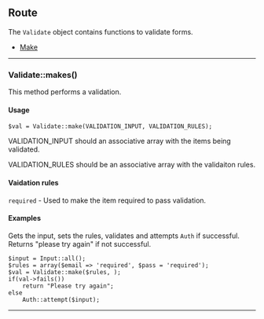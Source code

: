 ## Route

The `Validate` object contains functions to validate forms.

- [Make](#make)

___

<a name="make"></a>

### Validate::makes()

This method performs a validation.

#### Usage

	$val = Validate::make(VALIDATION_INPUT, VALIDATION_RULES);

VALIDATION_INPUT should an associative array with the items being validated.

VALIDATION_RULES should be an associative array with the validaiton rules.

#### Vaidation rules

`required` - Used to make the item required to pass validation.

#### Examples

Gets the input, sets the rules, validates and attempts `Auth` if successful. Returns "please try again" if not successful.

	$input = Input::all();
	$rules = array($email => 'required', $pass = 'required');
	$val = Validate::make($rules, );
	if(val->fails())
		return "Please try again";
	else
		Auth::attempt($input);


___